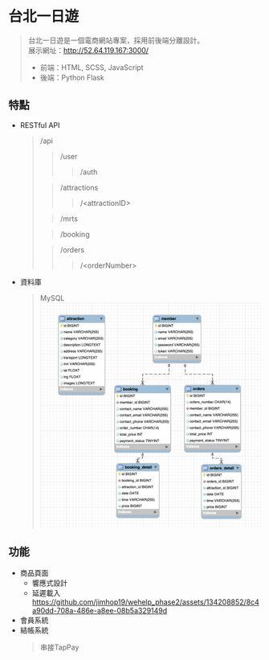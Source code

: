 # 台北一日遊
> 台北一日遊是一個電商網站專案，採用前後端分離設計。  
> 展示網址：http://52.64.119.167:3000/
> + 前端：HTML, SCSS, JavaScript
> + 後端：Python Flask 

## 特點
+ RESTful API  
  > /api
  >> /user
  >>> /auth 
  > 
  >> /attractions
  >>> /\<attractionID\>
  > 
  >> /mrts
  > 
  >> /booking
  >  
  >> /orders
  >>> /\<orderNumber\>
+ 資料庫
  > MySQL
  ![](https://github.com/jimhop19/wehelp_phase2/blob/main/demo%20picture/database%20schema.png)

## 功能
+ 商品頁面  
  * 響應式設計  
  * 延遲載入
https://github.com/jimhop19/wehelp_phase2/assets/134208852/8c4a90dd-708a-486e-a8ee-08b5a329149d
+ 會員系統
+ 結帳系統
  > 串接TapPay

